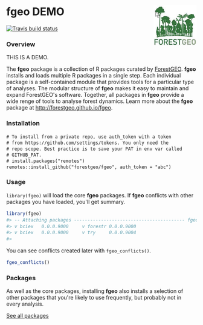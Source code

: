 
<!-- README.md is generated from README.Rmd. Please edit that file -->
fgeo DEMO <img src="inst/figures/logo.png" align="right" />
===========================================================

[![Travis build status](https://travis-ci.org/forestgeo/fgeo.svg?branch=master)](https://travis-ci.org/forestgeo/fgeo)

### Overview

THIS IS A DEMO.

The **fgeo** package is a collection of R packages curated by [ForestGEO](http://www.forestgeo.si.edu/). **fgeo** installs and loads multiple R packages in a single step. Each individual package is a self-contained module that provides tools for a particular type of analyses. The modular structure of **fgeo** makes it easy to maintain and expand ForestGEO's software. Together, all packages in **fgeo** provide a wide renge of tools to analyse forest dynamics. Learn more about the **fgeo** package at <http://forestgeo.github.io/fgeo>.

### Installation

    # To install from a private repo, use auth_token with a token
    # from https://github.com/settings/tokens. You only need the
    # repo scope. Best practice is to save your PAT in env var called
    # GITHUB_PAT.
    # install.packages("remotes")
    remotes::install_github("forestgeo/fgeo", auth_token = "abc")

### Usage

`library(fgeo)` will load the core **fgeo** packages. If **fgeo** conflicts with other packages you have loaded, you'll get summary.

``` r
library(fgeo)
#> -- Attaching packages ----------------------------------------- fgeo 0.0.0.9000 --
#> v bciex   0.0.0.9000     v forestr 0.0.0.9000
#> v bciex   0.0.0.9000     v try     0.0.0.9004
#> 
```

You can see conflicts created later with `fgeo_conflicts()`.

``` r
fgeo_conflicts()
```

### Packages

As well as the core packages, installing **fgeo** also installs a selection of other packages that you're likely to use frequently, but probably not in every analysis.

[See all packages](https://forestgeo.github.io/fgeo/reference/index.html)
